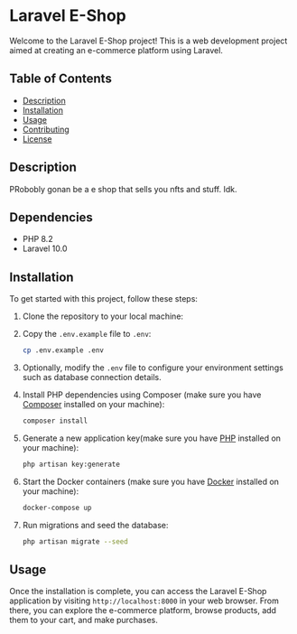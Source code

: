 # Laravel E-Shop

Welcome to the Laravel E-Shop project! This is a web development project aimed at creating an e-commerce platform using Laravel.

## Table of Contents

- [Description](#description)
- [Installation](#installation)
- [Usage](#usage)
- [Contributing](#contributing)
- [License](#license)

## Description

PRobobly gonan be a e shop that sells you nfts and stuff. Idk.


## Dependencies
* PHP 8.2
* Laravel 10.0


## Installation

To get started with this project, follow these steps:

1. Clone the repository to your local machine:
2. Copy the `.env.example` file to `.env`:

   ```bash
   cp .env.example .env
   ```

3. Optionally, modify the `.env` file to configure your environment settings such as database connection details.

4. Install PHP dependencies using Composer (make sure you have [Composer](https://getcomposer.org) installed on your machine):

   ```bash
   composer install
   ```

5. Generate a new application key(make sure you have [PHP](https://www.php.net) installed on your machine):

   ```bash
   php artisan key:generate
   ```

6. Start the Docker containers (make sure you have [Docker](https://www.docker.com) installed on your machine):

   ```bash
   docker-compose up
   ```

7. Run migrations and seed the database:

   ```bash
   php artisan migrate --seed
   ```

## Usage

Once the installation is complete, you can access the Laravel E-Shop application by visiting `http://localhost:8000` in your web browser. From there, you can explore the e-commerce platform, browse products, add them to your cart, and make purchases.
